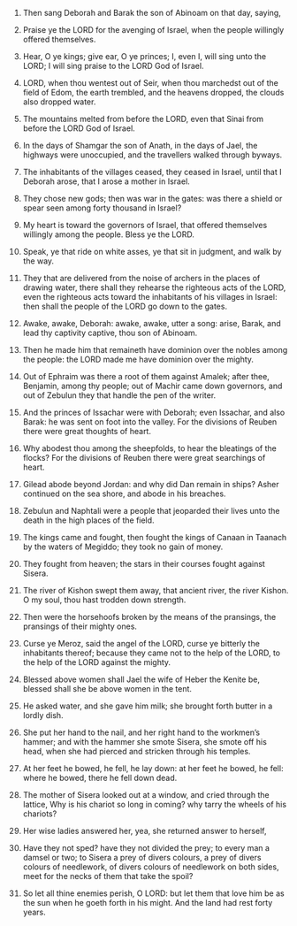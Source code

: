 1. Then sang Deborah and Barak the son of Abinoam on that day,
saying,

2. Praise ye the LORD for the avenging of Israel, when the
people willingly offered themselves.

3. Hear, O ye kings; give ear, O ye princes; I, even I, will sing
unto the LORD; I will sing praise to the LORD God of Israel.

4. LORD, when thou wentest out of Seir, when thou marchedst out of
the field of Edom, the earth trembled, and the heavens dropped, the
clouds also dropped water.

5. The mountains melted from before the LORD, even that Sinai from
before the LORD God of Israel.

6. In the days of Shamgar the son of Anath, in the days of Jael, the
highways were unoccupied, and the travellers walked through byways.

7. The inhabitants of the villages ceased, they ceased in Israel,
until that I Deborah arose, that I arose a mother in Israel.

8. They chose new gods; then was war in the gates: was there a shield
or spear seen among forty thousand in Israel?

9. My heart is toward
the governors of Israel, that offered themselves willingly among the
people. Bless ye the LORD.

10. Speak, ye that ride on white asses, ye that sit in judgment, and
walk by the way.

11. They that are delivered from the noise of archers in the places
of drawing water, there shall they rehearse the righteous acts of the
LORD, even the righteous acts toward the inhabitants of his villages
in Israel: then shall the people of the LORD go down to the gates.

12. Awake, awake, Deborah: awake, awake, utter a song: arise, Barak,
and lead thy captivity captive, thou son of Abinoam.

13. Then he made him that remaineth have dominion over the nobles
among the people: the LORD made me have dominion over the mighty.

14. Out of Ephraim was there a root of them against Amalek; after
thee, Benjamin, among thy people; out of Machir came down governors,
and out of Zebulun they that handle the pen of the writer.

15. And the princes of Issachar were with Deborah; even Issachar, and
also Barak: he was sent on foot into the valley. For the divisions of
Reuben there were great thoughts of heart.

16. Why abodest thou among the sheepfolds, to hear the bleatings of
the flocks? For the divisions of Reuben there were great searchings of
heart.

17. Gilead abode beyond Jordan: and why did Dan remain in ships?
Asher continued on the sea shore, and abode in his breaches.

18. Zebulun and Naphtali were a people that jeoparded their lives
unto the death in the high places of the field.

19. The kings came and fought, then fought the kings of Canaan in
Taanach by the waters of Megiddo; they took no gain of money.

20. They fought from heaven; the stars in their courses fought
against Sisera.

21. The river of Kishon swept them away, that ancient river, the
river Kishon. O my soul, thou hast trodden down strength.

22. Then were the horsehoofs broken by the means of the pransings,
the pransings of their mighty ones.

23. Curse ye Meroz, said the angel of the LORD, curse ye bitterly the
inhabitants thereof; because they came not to the help of the LORD, to
the help of the LORD against the mighty.

24. Blessed above women shall Jael the wife of Heber the Kenite be,
blessed shall she be above women in the tent.

25. He asked water, and she gave him milk; she brought forth butter
in a lordly dish.

26. She put her hand to the nail, and her right hand to the workmen’s
hammer; and with the hammer she smote Sisera, she smote off his head,
when she had pierced and stricken through his temples.

27. At her feet he bowed, he fell, he lay down: at her feet he bowed,
he fell: where he bowed, there he fell down dead.

28. The mother of Sisera looked out at a window, and cried through
the lattice, Why is his chariot so long in coming? why tarry the
wheels of his chariots?

29. Her wise ladies answered her, yea, she
returned answer to herself,

30. Have they not sped? have they not
divided the prey; to every man a damsel or two; to Sisera a prey of
divers colours, a prey of divers colours of needlework, of divers
colours of needlework on both sides, meet for the necks of them that
take the spoil?

31. So let all thine enemies perish, O LORD: but let
them that love him be as the sun when he goeth forth in his might. And
the land had rest forty years.